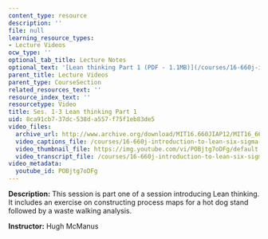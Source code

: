 ```yaml
---
content_type: resource
description: ''
file: null
learning_resource_types:
- Lecture Videos
ocw_type: ''
optional_tab_title: Lecture Notes
optional_text: '[Lean thinking Part 1 (PDF - 1.1MB)](/courses/16-660j-introduction-to-lean-six-sigma-methods-january-iap-2012/resources/mit16_660jiap12_1-3part1)'
parent_title: Lecture Videos
parent_type: CourseSection
related_resources_text: ''
resource_index_text: ''
resourcetype: Video
title: Ses. 1-3 Lean thinking Part 1
uid: 8ca91cb7-37dc-538d-a557-f75f1eb83de5
video_files:
  archive_url: http://www.archive.org/download/MIT16.660JIAP12/MIT16_660JIAP12_ses1-3-1_300k.mp4
  video_captions_file: /courses/16-660j-introduction-to-lean-six-sigma-methods-january-iap-2012/ffdcc93d425a5192bd1a2ea8e77976ad_POBjtg7oDFg.vtt
  video_thumbnail_file: https://img.youtube.com/vi/POBjtg7oDFg/default.jpg
  video_transcript_file: /courses/16-660j-introduction-to-lean-six-sigma-methods-january-iap-2012/ac3e2cb14876fbf47c1d802ad37059b0_POBjtg7oDFg.pdf
video_metadata:
  youtube_id: POBjtg7oDFg
---
```


**Description:** This session is part one of a session introducing Lean thinking. It includes an exercise on constructing process maps for a hot dog stand followed by a waste walking analysis.

**Instructor:** Hugh McManus